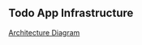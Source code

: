 ## Todo App Infrastructure
[Architecture Diagram](https://viewer.diagrams.net/index.html?tags=%7B%7D&lightbox=1&highlight=0000ff&edit=_blank&layers=1&nav=1&title=TodoApp-architecture.drawio&dark=auto#R%3Cmxfile%3E%3Cdiagram%20name%3D%22Page-1%22%20id%3D%22-xuoWMh15bFO0Fpdbby8%22%3E7V1bc%2BI4sP41qdpzqiYlX4FHAmSGrRgmCdnZzMuUMY4xAcwBEy6%2F%2FnTLEtiSCU5iJyTr2dkxlmVZbn19UXdLPtMak%2FX3uT0bWsHAHZ%2BpZLA%2B05pnqqppGoEDlmyiEsWomlGJN%2FcHrGxfcOtvXVbIbvSW%2FsBdJCqGQTAO%2FVmy0AmmU9cJE2X2fB6sktUegnHyqTPbc6WCW8cey6W%2F%2FEE4ZKU1lewv%2FHB9b8gfrRJ2ZWLz2qxgMbQHwSpWpLXOtMY8CMLo12TdcMdIPk6Y6L7LA1d3PZu70zDLDc36TKmt1Nn%2FffvzS7Gr1vX22vjGWnmyx0v2xjeu5wdT1uVwwwkxC%2FxpSIlpXMBfeFSDnBlwpYFn56ohFIjnlWSBIp9hG8kC8bySLFDE5hXh%2BYrYwViBdJZongjPJ7EOwl%2FtIliGY3%2FqNnawI1Doze2BD6PRCMbBHMqmwRSodzEMJ2M4U%2BDnauiH7u3MdpCqK%2BAZKHsIpiEDvqLyc0Z4bBWgHdrwrDlrg46EO289udGARHXGY3u28Pu7u%2Baus5wv%2FCf3xl1EjWMpYHCGvydrDxn23F4t9HNvHixntPtteFbq1T%2FzCBXQQjgPHl3%2BhmeqRkhdr5vYb388Ft78yZ2HPjBTfex72HAY4HNsdjZ2H0JsEcjhT70retbUCCNB7BGKXmld1KF8YC%2BG7oDRQcY%2FBzM81V3Hihg%2FfHeDiRvON1CFX1VNxpxMPlU4s65izG7wwmGc0ZUKK7WZiPF2ze%2BZEH4wPnwBT6oST%2F7zs1EyZMmQcYZ8mjlqGjtWG%2Frl5WWh7FivX1QuqnF2JKns%2BKzCycyjmp5kUT2FQ4mZwqEVQyuIQTWJQetPtj%2B2%2B%2F7YD7HrW6S3SlSJaRePbugMGcXeEbKvhpkde7E%2F26gvEuYM3bgw9UIxt3vEERXwrEDNjLlaEnJaTcZctZoCObVWLQhyekbIKSXkvgTkUqTcAcQZBSHOkBDXRi03dcMz1USjjELHDt2VvXkF6ARiw3%2BX2LlDYJQAsLshDgAof6B%2FROXEIXFl993xz2Dhh9SabfaDMAwmRzHjuPjqSZ44hn97MYve9sFfYz%2FSGWLuLoLl3HEjdgAjYZHGGD6j%2FB9O7%2BJwqBBNEH4pUExTt2ZRQDQlIP5c9se%2Bg4hb9ikeUeyZY2Trgf8EP72QUigq6s%2FFEuhGol5pWZeW9V7%2FLLA51D37yrdU%2BvCGRVFUqdcVRZwBQ%2Fmlemm2qvkpJFWvVpWEQnqB3f1iQVBRknIgxQaCLqVMjAvTSBVZEMz9J5CIpSQoJcFJSIJUXxiUt8xL87JSpEOsSEmgqElJwDV9TBLoepptahTlIavKs6HZDEwCm5p1KrkK7AEcgLD21AEMvb95ujNDBSTsGspknk78wWCcNqXZ2a3PWajH%2BI4IfKfssYe4O8Q5s3kwWDohs1hnqfxj74fjzxgG40%2BfD0WBCquahKmipcyh0hSWUpTCqkkwbTVuoaAxXi5wtHLUVCnTYHnOXDcbVVOc0KaLJFEei3Nj3lQaxmIQLEwkCU5Bhchjrelpg10tarC5uRQXSr9wtC%2FtuUeNlFIIva8QemCELw6GmihyjIwihxSGQjmgW5%2FYW6oVqfApQfi%2BIHSdRYEAVEU5mKLzFDUNgUZhCJTDl8WjTsDWLgiWRCOrfHKeQXFyoxwCnDsd8ClpYZD6JkBKS4FUpSojqlpUtE2Rw22yA1DGWDl3L%2BfupRdP9OLpKd78A268okKZihzLTPHjlQxdMnTpjDvujNOVzN64whS0HCou3XEnNQk5BXecXs3qjitM8ciR5NIfV4w%2FTk9xhBzwxxU22nK4sPTH%2Fcf8cQaRlWO6P64wFKaEqkp%2F3Nf1xxnHld4Bf1xhCJSjUBLq3IHncloH83AYeMHUHrf2pfHBc6eDOq6swsEeB84jFo379JyDgeLOnodiPVp46Y9jTcXODid5gsU%2FHbzStI7y656px8xi6JrnPpu5zhpEYj2LhURmOhv%2FuTsG8%2BspfmP6WLPmfuIUK2ZMCXKNTwJ4C9FLspv2gJHaUY41FFFBaggGErM8d9XYXPxgf009%2BRit9my3hOo833oP%2B%2Bj5eybYUfsNq2zkeF3JF2l4P8oY%2BgfyhZoEjl57HV8Ik%2BrdIs682UJwrbPuH2SL9F4VyxZyAPGTs4W79sN%2F8fd5zTDY%2BT0914jKzpvrWOXmJnby0537QFPq%2B%2FpA5WN8HI8pxEhymaG%2BksugRwIDVIvhM%2BlB3A57cc%2BK5TVuX34dXpsCRRiz6RoviLitQn3LtGDPbvRsEz8rmOGM01dqCtGTDKfVXslwNWFVkZSRWRS%2FaZUX8hvvWbH8JkeSvw6%2FVdRKkt8MUn0Nv%2B3VpaEoCXXJGvxIdamfPvfqRjorvJh5jWMNHWDe3LhFjtOW3HJK3PIR6DYER7%2BhK69Dd0U70lDR6JYdsxK6kxkHGHSXUrdi8JYcnrsNf4joVRVTTC7NOpFj2NyDK7o6x37f7tt%2FnHGwHJy7GITvz32KhcI2YRDcRgpRque6Xtv%2FiS7HAGdUz1lhYpGodl47DLm37ZqSi58zKTD2da4CDMPRcR65Ybhhnmp7GQZnr4mw8XX6R%2BeHfNOrYxpPyyoU3igATLOSgEKtoieQILixC%2BZiTXbiNeZulErUdGfjYDNxae9BgXjuIiXC62MkphEM3Kh6xvAuUpmGRI6IADE6sgubzDEnxt4ny8iiJqsuYLBnG6CxJs92Hq0XJH6Sc83UzMTocpy%2B1U2nJFvVhVSU4OFh4RYDkAzurETMLTXLLDXTLC3bLDXjTM46S1SjeWApTxAL08oqcqEiV%2BOpY3JhWllanpx4t5JytyLcfThL7VAIU1CLjZpqpNt3X3KTBweE0MyfuUivAlW5Lvi6QWafa3KYPKcU76A%2FQgKpZBxJyz0Dzsa24w6D8cCdJ%2FdofJ6f1djLMQFQsnLJyqfHyoPInoA%2BBHN%2Fixm0rzMRs3O2KfjUqmmbCKVkhr5iSSScMs5%2BiS7%2Bcu63nI39zBFXnsP0ER4AU5gL6qJPOasHQNMkuJ4To1oFaqs1XeH5ezm7qsUVc7r2vKdarF99j8CQdgKuN%2BZ9eLOnTTeVuKdNOSeqWWAcKPPEOiuv8azhT81rlWMN5ZXgoFUTz6kcibseqV8Qd8nrFS7wFzxVJd%2FnrjsVvAcnO%2FnnciKXyb9eI8nBeOvk%2Fx1m9%2BazYpGJsDf79HbSDKhEiHqWCBxQ6feGuEEtGTXQeRQh96hBVsnIPePHXY5KRsn41ni4Wj2vkf2fpDOpVjXPNU0hVQ2msoomzlGzSki9Ik6LMV9o%2F1Ch2aL9mvLihd7c9zxcpEK9lT%2B5o%2BCEhZOZl3Ai54phJkddPXnRlCG%2BVE52MomZ2gkZYPorDbBa7ZxUzJqq0X%2FVajKIUnnn0L4mx8piq1JuJKCWq1LOil6V8oKlmC93%2BernupEEnCK7hhQlxTe021Am%2Fx3NU%2FbL4hi81VIidX9dBnMKy2COFFfJ1F2EAAkQIe5kBmyO8T1iTwdnyYAeKqAHH28AbLmL%2F8kY4isxXzDmF1qBkBcXpKZ81yXNFaqYhcH9C%2BfVGyQ5iSFVnmf%2FCSYxH2hdfBM9oLXXuneOtFOwOcHTleML6zEt6SJKS4J%2B4JQaBoNPYSTZzqc0SOch9b%2BEQ3eOp%2F6CSvoV%2Fpzgx9oOSO%2F0xA5qzHyyjA4uKXJx6hBB8Z%2B8S0f%2FvEEiQpTmRUOSk4J2J8Qg7kP%2BEo8rvPwyxQqQeNJnTkR9mzl4dKyhvFY2iDt81p53aIv1a%2Bbz9Q3R7fTC%2BlXm7yrUYa7L4ShmCUf7%2B%2FTdcEW95qY9QQNy2l%2FM0oUyGvZkVy%2F69yxL%2Fp3U0oMwGXhFE43EvODz6QktRz1hKNXkGux8Ev92%2B9HyLG8h%2B7dAPSIHeRqYMA2TyAnbl%2BoNu%2F1It0ZzUwdzTyM8RvPQ5WzACjK2AyrHeUST5y%2BH57HK7EJbdenoRPISb%2FCZ1QT%2FRp9wzTrRBZCE6WBmW6AdhHLa5PEtPsMX7LMhLI1J%2B2wn9xjH53eiYZzf9C5lb6m4CZyZ5scFyMdRvULzxOJCglTVtOTBtO9DFedIkmMlz0ZIPiftdZ7ovSe9jPn3pbsc4Ygr4S9BdVMwM6tm5fyj4S777unngUlrtzn016C9Jm5da34w4HnWXbmWoExAPvEE5MFmak%2BCQf8d2TMt2zhtEUGlqI3OqrLF36RkaKLNLM4Xe91mF1sM3clXEZiic6XGNx9MbD73nhKTZxme3JrMrE41vvNN0SlOqiF%2BbVEck7zSn6tm%2BoMKdSAZuQS%2F%2Fgs40AUeVqQpa1FA2D2pWCTINtTdAleAPWtIlV%2BQfqtBsKREfoYFXqBmqkLYMvNUtLDgupFL0Ogj5UvWjW04CfMTRG8jfIaFKhy1Ufg2QbB0njnKanQt6YXtPHp0yNJ4lz6szhkolZtYf5rDMJwBXeo0%2F%2F%2FSB%2BZZnA98G5hnsjinHyOhhd8c2xm6QMhLy1%2F%2BgT44j39uA8e3x98A2Vju%2BeFw2f%2BmgEF1vnjycmA1hQgr5xUzJXHrfVlNtrI%2FGatVMrIax3bOOv%2Fle6vVBM8fT947vLnakTsKUu2yC3y3F4c9m53t42zHooRR7GS2XAxxnDBz5Lsf%2Flj2swcH5yAndljAENngYOJICnZPI77HOe0N8b18kuXXqTcUF7ozZId%2B8eZhWg5mUzIbP%2F0XBCOW%2BEMZIhdrUFZRu2T2%2BG5QFVlFFeYIMnJZevGBKoor7%2FySF9%2B8AksXNIpB9GQjeeXbiKFdhX%2FD46C2O3ZHQdpODsNcLP0xKq64%2BpLTEqMkxkitfcb0RM5duaSdqLqe3HDq5PMTzQwuTXHG89oJzcB9sJfjtBQMpkJSpzSJWY878OkQNRaLmyVaX1rz%2FH9jk5%2BBHdow92GovKTTlos14Ett%2FPzRUX9vLvT%2Br%2FXS2RLf%2FnFDnGbwdKUNtMHG0KyN8eRMnCdrVF9Zjdp2MHH89o%2Ffs9%2F%2FDhp9zau1R3XPatTX1sjzrF5bb%2FsXmv3rhthN4rPz4Pev8dT%2BcQ11W5tuow3P%2FvnjYjj47nm%2FoVav11avRvdqx6%2Bvrret9dXoUWs3Wau3utHZ1FftJqszseB3a3M18qDO49LqeWu4toVrinVb30D9rbW99qzRPVzrqNbWWXabgxFrS4O2DKirwz3wHGvbafB72nBPa2ltLWI39HW398%2BIljfbXvdWX1kjC4%2FwrJYK%2F%2BtXo2ugTH3debQ0qKfCm0Zv3%2FSwf%2BsuK%2Bvie%2FTwmfCsH1bYbejbbtMLod%2FLDvTjqodt4buTNVxTO6Ph6KoH77V1NkADqOfAezhexwc6bJ3ovqazxX7YDQLXHpX7DYE2nC3SCdpTr%2Bg9d5vod0v9Z3QP9HG07q8WPkOxekAfbKfXIozO2Geo04bzOyi%2FU%2Bxme9mF4%2F0WaVLfUloDnenxFt7br2NbpLO1oK17pM22gzQEOnc2%2BrozegxZnz3WZ%2Bj778DqQXvNOy1ru0C7pTVydNrPiGbwTh7c%2Bxg7j2jYbVkUhZ0ejP3W0%2BPj0Gl6%2B3Fo1En3O4wF7TM8p0GiPm9bqXS%2BbTpwn7fq%2FLLCCBOtkGGCHrs9HM97fs8aae5snm8Txg4w%2FKhgm3CdWKwfiNFuD8pgnLrNR7gHx8FDnKzgHTUL6EOv0bG31IgvrteIH8vXVx3gAdoe9gd4AOizud7ebdl7c34i%2BB6dER0vrA%2B4A1r%2FmIVwrtC6rRbyxabbY3wxetxwnmw3r%2FUdP%2Fp1Vu%2Ba1yP7ers6pNuoP9PeHeU7qc3b3XFF697u%2B9qhPHtj9m8J9Le9hvfWrkZ3xLqzIj4C3gR66EBDhiN4Rq%2B93fNvS%2B1M73GMVp1mB%2BUDuRoBXTZ4dFbwTNoXOMe6BNqH8rutpa7W1gYwtb0OKU5RTmz0TacH4wv0h%2FFBPtI6DQL9AYmJZds2xUmn%2Bc8CxhFl1bZzizx7Z9xjv5oR30XHiB%2BvYNyBn5QrlFnbAb4n9L%2Bl0Xqjx3XEr9gO9u9O7yJ2aL%2FuPNavX4g3eHfVnRACbUJd5MvhEHCDbXi7Y8T%2F0fnW2kRtw6%2FHFrYJY2bxutv9mN1z%2BalT2bphGIjqkSRW7pnsfq69FsMofQ8Y27%2FNfg%2Fvvcipv61Vl%2BmGSCbzflK5Z3QaO4wZgD81wtnv4b6dqJ612dVj%2FbwOeT%2BAzmEH5CbIH3xnlJ%2FrexxH4Nt2kx%2F5%2BLZAL3mAEUfvNwjQx0I5gTSkOEIZQI%2FNm6FF%2BwJylB%2BjvobwfMAGytO6um8%2F%2BZx2A%2FCHso%2FW%2FXsBR5BF1x49TlCP3iOv8OOK3Yf6AnUStr3uNxFHnkLlbs8hh94pelab9avtHez3LfLldYjvjtgE2bAq6XSETo9E5bZNt5cFl23OHzuM748RT0SyCGr4%2FJ6%2FL55pF8dpbaGejrXZifM%2B48sOs6NAp6vQbwV1usVkPNgqQMMWbfcK74F3tMA2QJ1Mn%2BOj7XXHykGX0%2FIbKheoDkY53LsBec3bYeUbAuXXYQd1GNgMaBeA7BihHAUbCeUAPmNXF%2BQS1X3YBrRJy7v0Wdce2Gkkwl1dgfOw891a8XZYuUaf1SBk%2F35gt40cJaIVHSeQAx6cc1rwY93DetBvvL5l5WirxettqNy%2FjfCP5XCOOn%2FNZSQbt1VUD22Fu3Bn%2B94yucR1ZGQ7UPv6fhO1y%2FuDuiN6%2F8g%2BYEfEqNYB3sLraOdGzyOJenAOOuqO2i27c7SFIns63NnVDVqPvq%2F0nuzc9dve78l40Yf5AGhp4Ofh5Lfffvo5Wq%2Fu%2F70J2t9h9vBIYvh7XLH5ALXjus29HddF3IDNRWVDZHNpqPdBH2%2BtX4d4GXgY5hBXaNf1LhdU%2F4Jt0D1cH87vtC7FkEPnHgdkRHTdr0f1v6%2FwHOha1zvqQbkC8uRRo31p%2Fm52KfbQjsY5Sx3tIaOLdtzojs059roNz8G2XqEN0o34kc8v4GjpyMPRPOOez0HQVmXX%2BBxkNz%2FZ29Zx2%2FD7cT2%2BlynX3gH9Hb5Mfz%2Bqyfc8qL%2FjGFGTuHKM%2BxHH1erJ0X5Pf%2BL6dvo3Hy%2BpsG26oqd4Sc2UdDmzKC%2Bp%2Bdlzcsys307Tc4%2BZZ%2FSS1oyCnKTiKsPKsVWJR24oxkVqpuT6zPDz82f7LTvOhNV3UhQwdSePrGHAqOXI17rfU%2BTTuFo5i%2BazvZ8ggE7e0Zohp6d0tJaO1tLRWjpaS0dr6WgtHa2lo7V0tJaO1tLRWjpaS0dr6WgtHa3%2FTUer4IOrGB%2FtZ83lWy75fcMAl9rHv8dy9vzXC97gn826BSf39BTunyX84wDCt3zea59MU147s9%2FVny9xIDbdVi3NIyounaB%2BzSV3qT67uuLz%2BDzz%2FKSJwlfAn7CbU14187Hi4SzxdRPjiHjI%2BKmm3GVGxXivmI6alBkKIcIedkULjbTtraKFLlRoDPfromIc%2FgsuYPRE3PIuk3CQWrtbRJtmwONuN1Mn831UQO02srvFve0%2Bn0DK7TMm9OtB5skLpAyrZ8olvW8wUI2kQKlVarKB%2Bp4rek15JctHaKDXKw2%2BAO24oVnNW2m8ifAVeSnJz2jN6zjAXakPh8YzrIk9XXma5wfriSp8F%2Brkw9qVDGk3RS9ubVUUo3Jx9uUWt%2B6SSnJyJRjJ7yHuVxrGV7a%2Bp6iuyBk1Mqfv97t3xvZi4Ttnwvb2%2B%2BLYqAjf9jgq798gro2M4jpz3taR4eBlb50KaMJC05roPsi6eb2iGUJL4mfF8koUkzbpe4%2BNICpy5s7PJb1t98WmRXwq8IyH4%2B7mChO42H4ONIXrc7s3OAfns3qWt8a3wT555ZfFF%2FrB8is%2F18OnE0s6SZcW%2BYslqcvKEYEpbo%2BYvKEgOZZhq6Nyv99EWa77%2FZbkPJntkw%2FMGL7qbokOuk0fdm7TfKYTqvhpoJQVIO%2B6YXIlZcOuTP7iuCeCTbn%2ByvxdzffeW%2FntHrr9yH3UzvMVOQbAvT%2BfjrqKKsyqTfWDv6hQkT3eSd9aDM71ZHD282Nd3jzpo7Euu6M%2FLdaJaLbWPpi4XJD9J6EuzG4qHy3Vq7Ir%2BDa5Y%2BXno7EpfSKqqstfIeBv%2FkYyw%2Bk8CML4rA9tOAtohzX%2BHw%3D%3D%3C%2Fdiagram%3E%3C%2Fmxfile%3E#%7B%22pageId%22%3A%22-xuoWMh15bFO0Fpdbby8%22%7D)